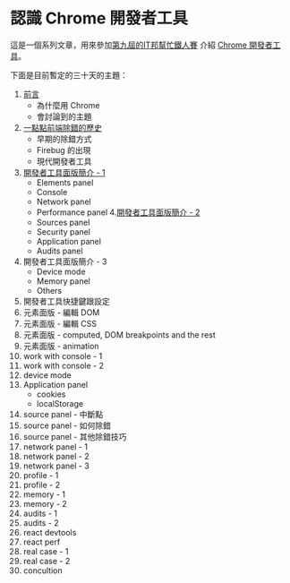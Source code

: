 
# 認識 Chrome 開發者工具
這是一個系列文章，用來參加[第九屆的IT邦幫忙鐵人賽](https://ithelp.ithome.com.tw/ironman) 介紹 [Chrome 開發者工具](https://developer.chrome.com/devtools)。


下面是目前暫定的三十天的主題：
1. [前言](day-1.md)
    - 為什麼用 Chrome
    - 會討論到的主題
2. [一點點前端除錯的歷史](day-2.md)
    - 早期的除錯方式
    - Firebug 的出現
    - 現代開發者工具
3. [開發者工具面版簡介 - 1](day-3.md)
   - Elements panel
   - Console
   - Network panel
   - Performance panel
4.[開發者工具面版簡介 - 2](day-4.md)
   - Sources panel
   - Security panel
   - Application panel
   - Audits panel
5. 開發者工具面版簡介 - 3
   - Device mode
   - Memory panel
   - Others
5. 開發者工具快捷鍵跟設定
6. 元素面版 - 編輯 DOM
7. 元素面版 - 編輯 CSS
8. 元素面版 - computed, DOM breakpoints and the rest
9. 元素面版 - animation
10. work with console - 1
11. work with console - 2
12. device mode
13. Application panel
    - cookies
    - localStorage
14. source panel - 中斷點
15. source panel - 如何除錯
16. source panel - 其他除錯技巧
17. network panel - 1
18. network panel - 2
19. network panel - 3
20. profile - 1
21. profile - 2
22. memory - 1
23. memory - 2
24. audits - 1
25. audits - 2
26. react devtools
27. react perf
28. real case - 1
29. real case - 2
30. concultion
